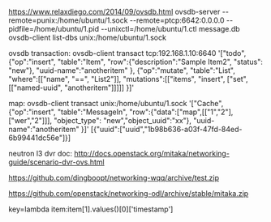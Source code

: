 https://www.relaxdiego.com/2014/09/ovsdb.html
ovsdb-server --remote=punix:/home/ubuntu/1.sock --remote=ptcp:6642:0.0.0.0 --pidfile=/home/ubuntu/1.pid --unixctl=/home/ubuntu/1.ctl  message.db
ovsdb-client list-dbs unix:/home/ubuntu/1.sock

ovsdb transaction:
ovsdb-client transact tcp:192.168.1.10:6640 '["todo",{"op":"insert", "table":"Item", "row":{"description":"Sample Item2", "status": "new"}, "uuid-name":"anotheritem" }, {"op":"mutate", "table":"List", "where":[["name", "==", "List2"]], "mutations":[["items", "insert", ["set",[["named-uuid", "anotheritem"]]]]] }]'

map:
ovsdb-client transact unix:/home/ubuntu/1.sock '["Cache",{"op":"insert", "table":"MessageIn", "row":{"data":["map",[["1","2"],["wer","2"]]], "object_type": "new","object_uuid":"xx"}, "uuid-name":"anotheritem" }]'
[{"uuid":["uuid","1b98b636-a03f-47fd-84ed-6b99441dc56e"]}]


neutron l3 dvr doc:
http://docs.openstack.org/mitaka/networking-guide/scenario-dvr-ovs.html

https://github.com/dingboopt/networking-wqq/archive/test.zip

https://github.com/openstack/networking-odl/archive/stable/mitaka.zip

key=lambda item:item[1].values()[0]['timestamp']
